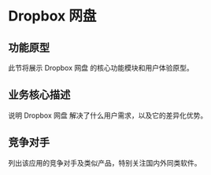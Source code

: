 # Dropbox 网盘

## 功能原型

此节将展示 Dropbox 网盘 的核心功能模块和用户体验原型。

## 业务核心描述

说明 Dropbox 网盘 解决了什么用户需求，以及它的差异化优势。

## 竞争对手

列出该应用的竞争对手及类似产品，特别关注国内外同类软件。

